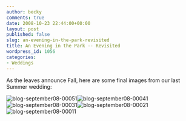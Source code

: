 ```yaml
---
author: becky
comments: true
date: 2008-10-23 22:44:00+00:00
layout: post
published: false
slug: an-evening-in-the-park-revisited
title: An Evening in the Park -- Revisited
wordpress_id: 1056
categories:
- Weddings
---
```


As the leaves announce Fall, here are some final images from our last Summer wedding:




![blog-september08-00051](http://beta.beckyjenson.com/wp-content/uploads/2008/10/blog-september08-00051.jpg)![blog-september08-00041](http://beta.beckyjenson.com/wp-content/uploads/2008/10/blog-september08-00041.jpg)![blog-september08-00031](http://beta.beckyjenson.com/wp-content/uploads/2008/10/blog-september08-00031.jpg)![blog-september08-00021](http://beta.beckyjenson.com/wp-content/uploads/2008/10/blog-september08-00021.jpg)![blog-september08-00011](http://beta.beckyjenson.com/wp-content/uploads/2008/10/blog-september08-00011.jpg)
